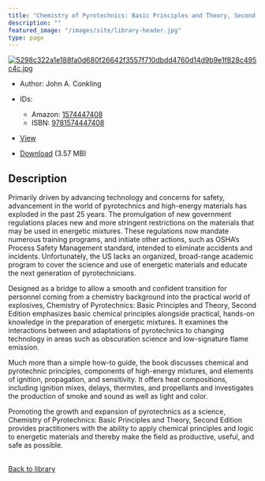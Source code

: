 ```yaml
---
title: "Chemistry of Pyrotechnics: Basic Principles and Theory, Second Edition"
description: ""
featured_image: "/images/site/library-header.jpg"
type: page
---
```


<a href="https://drive.google.com/file/d/15njyZSSlhgHrSkqKLE0qo16pfjIKzHRC/view" target="_blank">![5298c322a1e188fa0d680f26642f3557f710dbdd4760d14d9b9e1f828c495c4c.jpg](/images/library/5298c322a1e188fa0d680f26642f3557f710dbdd4760d14d9b9e1f828c495c4c.jpg)</a>
* Author: John A. Conkling
* IDs:
  * Amazon: <a href="https://www.amazon.com/dp/1574447408" target="_blank">1574447408</a>
  * ISBN: <a href="https://www.worldcat.org/isbn/9781574447408" target="_blank">9781574447408</a>
* <a href="https://drive.google.com/file/d/15njyZSSlhgHrSkqKLE0qo16pfjIKzHRC/view" target="_blank">View</a>

* [Download](https://drive.google.com/uc?export=download&id=15njyZSSlhgHrSkqKLE0qo16pfjIKzHRC) (3.57 MB)

## Description<div>
<p>Primarily driven by advancing technology and concerns for safety, advancement in the world of pyrotechnics and high-energy materials has exploded in the past 25 years. The promulgation of new government regulations places new and more stringent restrictions on the materials that may be used in energetic mixtures. These regulations now mandate numerous training programs, and initiate other actions, such as OSHA’s Process Safety Management standard, intended to eliminate accidents and incidents. Unfortunately, the US lacks an organized, broad-range academic program to cover the science and use of energetic materials and educate the next generation of pyrotechnicians. </p>
<p>Designed as a bridge to allow a smooth and confident transition for personnel coming from a chemistry background into the practical world of explosives, Chemistry of Pyrotechnics: Basic Principles and Theory, Second Edition emphasizes basic chemical principles alongside practical, hands-on knowledge in the preparation of energetic mixtures. It examines the interactions between and adaptations of pyrotechnics to changing technology in areas such as obscuration science and low-signature flame emission. </p>
<p>Much more than a simple how-to guide, the book discusses chemical and pyrotechnic principles, components of high-energy mixtures, and elements of ignition, propagation, and sensitivity. It offers heat compositions, including ignition mixes, delays, thermites, and propellants and investigates the production of smoke and sound as well as light and color. </p>
<p>Promoting the growth and expansion of pyrotechnics as a science, Chemistry of Pyrotechnics: Basic Principles and Theory, Second Edition provides practitioners with the ability to apply chemical principles and logic to energetic materials and thereby make the field as productive, useful, and safe as possible.</p></div>

<br />[Back to library](/library/)
